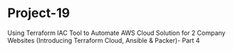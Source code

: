 # Project-19
Using Terraform IAC Tool to Automate AWS Cloud Solution for 2 Company Websites (Introducing Terraform Cloud, Ansible & Packer)- Part 4

